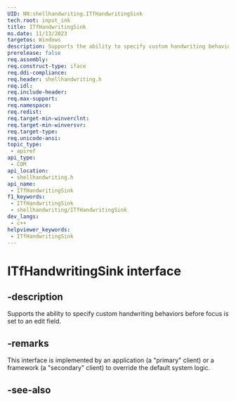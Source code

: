 ```yaml
---
UID: NN:shellhandwriting.ITfHandwritingSink
tech.root: input_ink
title: ITfHandwritingSink
ms.date: 11/13/2023
targetos: Windows
description: Supports the ability to specify custom handwriting behaviors before focus is set to an edit field.
prerelease: false
req.assembly: 
req.construct-type: iface
req.ddi-compliance: 
req.header: shellhandwriting.h
req.idl: 
req.include-header: 
req.max-support: 
req.namespace: 
req.redist: 
req.target-min-winverclnt: 
req.target-min-winversvr: 
req.target-type: 
req.unicode-ansi: 
topic_type:
 - apiref
api_type:
 - COM
api_location:
 - shellhandwriting.h
api_name:
 - ITfHandwritingSink
f1_keywords:
 - ITfHandwritingSink
 - shellhandwriting/ITfHandwritingSink
dev_langs:
 - c++
helpviewer_keywords:
 - ITfHandwritingSink
---
```


# ITfHandwritingSink interface

## -description

Supports the ability to specify custom handwriting behaviors before focus is set to an edit field.

## -remarks

This interface is implemented by an application (a "primary" client) or a framework (a "secondary" client) to override the default system logic.

## -see-also
